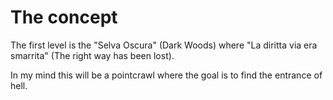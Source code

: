 # The concept
The first level is the "Selva Oscura" (Dark Woods) where "La diritta via era smarrita" (The right way has been lost).

In my mind this will be a pointcrawl where the goal is to find the entrance of hell.
